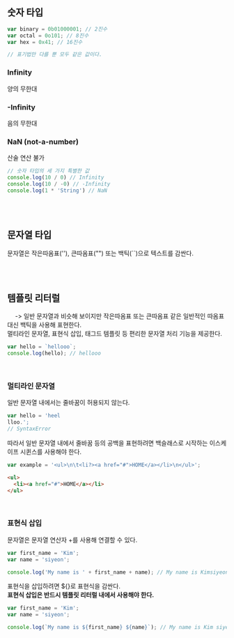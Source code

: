 ## 숫자 타입

```js
var binary = 0b01000001; // 2진수
var octal = 0o101; // 8진수
var hex = 0x41; // 16진수

// 표기법만 다를 뿐 모두 같은 값이다.
```
### Infinity
양의 무한대   

### -Infinity
음의 무한대

### NaN (not-a-number)
산술 연산 불가

```js
// 숫자 타입의 세 가지 특별한 값
console.log(10 / 0) // Infinity
console.log(10 / -0) // -Infinity
console.log(1 * 'String') // NaN
```

<br />
<br />


## 문자열 타입
문자열은 작은따옴표(''), 큰따옴표("") 또는 백틱(``)으로 텍스트를 감싼다.

<br />
<br />

## 템플릿 리터럴
&emsp; -> 일반 문자열과 비슷해 보이지만 작은따옴표 또는 큰따옴표 같은 일반적인 따옴표 대신 백틱을 사용해 표현한다.   
멀티라인 문자열, 표현식 삽입, 태그드 템플릿 등 편리한 문자열 처리 기능을 제공한다.   
```js
var hello = `hellooo`;
console.log(hello); // hellooo
```

<Br />

### 멀티라인 문자열
일반 문자열 내에서는 줄바꿈이 허용되지 않는다.
```js
var hello = 'heel
lloo.';
// SyntaxError
```

따라서 일반 문자열 내에서 줄바꿈 등의 공백을 표현하려면 백슬래스로 시작하는 이스케이프 시퀸스를 사용해야 한다.   
```js
var example = '<ul>\n\t<li?><a href="#">HOME</a></li>\n</ul>';
```
```html
<ul>
  <li><a href="#">HOME</a></li>
</ul>
```

<Br />

### 표현식 삽입
문자열은 문자열 연산자 +를 사용해 연결할 수 있다.
```js
var first_name = 'Kim';
var name = 'siyeon';

console.log('My name is ' + first_name + name); // My name is Kimsiyeon
```
표현식을 삽입하려면 ${}로 표현식을 감싼다.   
**표현식 삽입은 반드시 템플릿 리터럴 내에서 사용해야 한다.**
```js
var first_name = 'Kim';
var name = 'siyeon';

console.log(`My name is ${first_name} ${name}`); // My name is Kim siyeon
```

